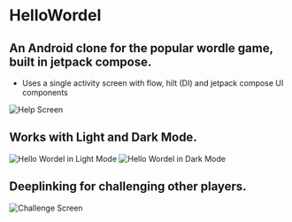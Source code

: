 # HelloWordel

## An Android clone for the popular wordle game, built in jetpack compose.

- Uses a single activity screen with flow, hilt (DI) and jetpack compose UI components

![Help Screen](screenshots/help.png "Help Screen")

## Works with Light and Dark Mode.

![Hello Wordel in Light Mode](screenshots/lightmode.png "Hello Wordel in Light Mode")
![Hello Wordel in Dark Mode](screenshots/darkmode.png "Hello Wordel in Dark Mode")

## Deeplinking for challenging other players.

![Challenge Screen](/screenshots/help.png "Challenge Screen")

